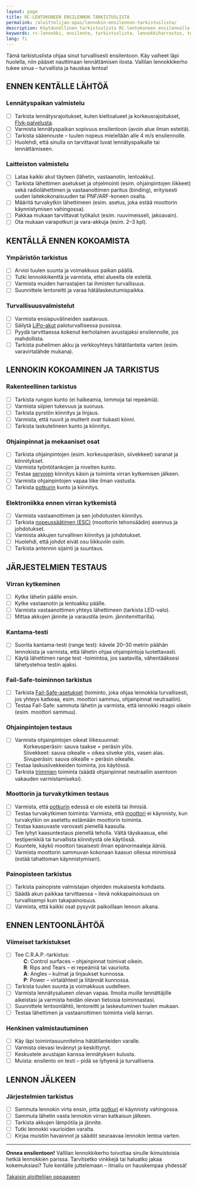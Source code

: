 ```yaml
---
layout: page
title: RC-LENTOKONEEN ENSILENNON TARKISTUSLISTA
permalink: /aloittelijan-opas/lennokin-ensilennon-tarkistuslista/
description: Käytännöllinen tarkistuslista RC-lentokoneen ensilennolle. Käy läpi vaiheet huolellisesti ennen kentälle menoa, kentällä, lennokin kokoamisessa, järjestelmien testauksessa, ennen lentoonlähtöä ja lennon jälkeen – näin varmistat turvallisen ja onnistuneen ensilennon!
keywords: rc-lennokki, ensilento, tarkistuslista, lennokkiharrastus, turvallisuus, aloittelijan opas
lang: fi
---
```


<style>
ul {list-style-type: none;}
</style>

Tämä tarkistuslista ohjaa sinut turvallisesti ensilentoon. Käy vaiheet läpi huolella, niin pääset nauttimaan lennättämisen ilosta. Vallilan lennokkikerho tukee sinua – turvallista ja hauskaa lentoa!

## ENNEN KENTÄLLE LÄHTÖÄ

### Lennätyspaikan valmistelu

- [ ] Tarkista lennätysrajoitukset, kuten kieltoalueet ja korkeusrajoitukset, [Flyk-palvelusta](https://flyk.com/fi).
- [ ] Varmista lennätyspaikan sopivuus ensilentoon (avoin alue ilman esteitä).
- [ ] Tarkista sääennuste – tuulen nopeus mielellään alle 4 m/s ensilennolle.
- [ ] Huolehdi, että sinulla on tarvittavat luvat lennätyspaikalle tai lennättämiseen.

### Laitteiston valmistelu

- [ ] Lataa kaikki akut täyteen (lähetin, vastaanotin, lentoakku).
- [ ] Tarkista lähettimen asetukset ja ohjelmointi (esim. ohjainpintojen liikkeet) sekä radiolähettimen ja vastaanottimen paritus (binding), erityisesti uuden laitekokonaisuuden tai PNF/ARF-koneen osalta.
- [ ] Määritä turvakytkin lähettimeen (esim. asetus, joka estää moottorin käynnistymisen vahingossa).
- [ ] Pakkaa mukaan tarvittavat työkalut (esim. ruuvimeisseli, jakoavain).
- [ ] Ota mukaan varapotkuri ja vara-akkuja (esim. 2–3 kpl).

## KENTÄLLÄ ENNEN KOKOAMISTA

### Ympäristön tarkistus

- [ ] Arvioi tuulen suunta ja voimakkuus paikan päällä.
- [ ] Tutki lennokkikenttä ja varmista, ettei alueella ole esteitä.
- [ ] Varmista muiden harrastajien tai ihmisten turvallisuus.
- [ ] Suunnittele lentoreitti ja varaa hätälaskeutumispaikka.

### Turvallisuusvalmistelut

- [ ] Varmista ensiapuvälineiden saatavuus.
- [ ] Säilytä [LiPo-akut](/aloittelijan-opas/lennokkisanastoa/#l) paloturvallisessa pussissa.
- [ ] Pyydä tarvittaessa kokenut kerholainen avustajaksi ensilennolle, jos mahdollista.
- [ ] Tarkista puhelimen akku ja verkkoyhteys hätätilanteita varten (esim. varavirtalähde mukana).

## LENNOKIN KOKOAMINEN JA TARKISTUS

### Rakenteellinen tarkistus

- [ ] Tarkista rungon kunto (ei halkeamia, lommoja tai repeämiä).
- [ ] Varmista siipien tukevuus ja suoruus.
- [ ] Tarkista pyrstön kiinnitys ja linjaus.
- [ ] Varmista, että ruuvit ja mutterit ovat tiukasti kiinni.
- [ ] Tarkista laskutelineen kunto ja kiinnitys.

### Ohjainpinnat ja mekaaniset osat

- [ ] Tarkista ohjainpintojen (esim. korkeusperäsin, siivekkeet) saranat ja kiinnitykset.
- [ ] Varmista työntötankojen ja nivelten kunto.
- [ ] Testaa [servojen](/aloittelijan-opas/lennokkisanastoa/#s) kiinnitys käsin ja toiminta virran kytkemisen jälkeen.
- [ ] Varmista ohjainpintojen vapaa liike ilman vastusta.
- [ ] Tarkista [potkurin](/aloittelijan-opas/lennokkisanastoa/#p) kunto ja kiinnitys.

### Elektroniikka ennen virran kytkemistä

- [ ] Varmista vastaanottimen ja sen johdotusten kiinnitys.
- [ ] Tarkista [nopeussäätimen (ESC)](/aloittelijan-opas/lennokkisanastoa/#n) (moottorin tehonsäädin) asennus ja johdotukset.
- [ ] Varmista akkujen turvallinen kiinnitys ja johdotukset.
- [ ] Huolehdi, että johdot eivät osu liikkuviin osiin.
- [ ] Tarkista antennin sijainti ja suuntaus.

## JÄRJESTELMIEN TESTAUS

### Virran kytkeminen

- [ ] Kytke lähetin päälle ensin.
- [ ] Kytke vastaanotin ja lentoakku päälle.
- [ ] Varmista vastaanottimen yhteys lähettimeen (tarkista LED-valo).
- [ ] Mittaa akkujen jännite ja varaustila (esim. jännitemittarilla).

### Kantama-testi

- [ ] Suorita kantama-testi (range test): kävele 20–30 metrin päähän lennokista ja varmista, että lähetin ohjaa ohjainpintoja luotettavasti.
- [ ] Käytä lähettimen range test -toimintoa, jos saatavilla, vähentääksesi lähetystehoa testin ajaksi.

### Fail-Safe-toiminnon tarkistus

- [ ] Tarkista [Fail-Safe-asetukset](/aloittelijan-opas/lennokkisanastoa/#f) (toiminto, joka ohjaa lennokkia turvallisesti, jos yhteys katkeaa, esim. moottori sammuu, ohjainpinnat neutraaliin).
- [ ] Testaa Fail-Safe: sammuta lähetin ja varmista, että lennokki reagoi oikein (esim. moottori sammuu).

### Ohjainpintojen testaus

- [ ] Varmista ohjainpintojen oikeat liikesuunnat:
  - Korkeusperäsin: sauva taakse = peräsin ylös.
  - Siivekkeet: sauva oikealle = oikea siiveke ylös, vasen alas.
  - Sivuperäsin: sauva oikealle = peräsin oikealle.
- [ ] Testaa laskusiivekkeiden toiminta, jos käytössä.
- [ ] Tarkista [trimmien](/aloittelijan-opas/lennokkisanastoa/#t) toiminta (säädä ohjainpinnat neutraaliin asentoon vakauden varmistamiseksi).

### Moottorin ja turvakytkimen testaus

- [ ] Varmista, että [potkurin](/aloittelijan-opas/lennokkisanastoa/#p) edessä ei ole esteitä tai ihmisiä.
- [ ] Testaa turvakytkimen toiminta: Varmista, että [moottori](/aloittelijan-opas/lennokkisanastoa/#h) ei käynnisty, kun turvakytkin on asetettu estämään moottorin toiminta.
- [ ] Testaa kaasuvaste varovasti pienellä kaasulla.
- [ ] Tee lyhyt kaasuntestaus pienellä teholla. Vältä täyskaasua, ellei testipenkkiä tai turvallista kiinnitystä ole käytössä.
- [ ] Kuuntele, käykö moottori tasaisesti ilman epänormaaleja ääniä.
- [ ] Varmista moottorin sammuvan kokonaan kaasun ollessa minimissä (estää tahattoman käynnistymisen).

### Painopisteen tarkistus

- [ ] Tarkista painopiste valmistajan ohjeiden mukaisesta kohdasta.
- [ ] Säädä akun paikkaa tarvittaessa – lievä nokkapainoisuus on turvallisempi kuin takapainoisuus.
- [ ] Varmista, että kaikki osat pysyvät paikoillaan lennon aikana.

## ENNEN LENTOONLÄHTÖÄ

### Viimeiset tarkistukset

- [ ] Tee C.R.A.P.-tarkistus:
  - **C**: Control surfaces – ohjainpinnat toimivat oikein.
  - **R**: Rips and Tears – ei repeämiä tai vaurioita.
  - **A**: Angles – kulmat ja linjaukset kunnossa.
  - **P**: Power – virtalähteet ja liitännät kunnossa.
- [ ] Tarkista tuulen suunta ja voimakkuus uudelleen.
- [ ] Varmista lennätysalueen olevan vapaa. Ilmoita muille lennättäjille aikeistasi ja varmista heidän olevan tietoisia toiminnastasi.
- [ ] Suunnittele lentoonlähtö, lentoreitti ja laskeutuminen tuulen mukaan.
- [ ] Testaa lähettimen ja vastaanottimen toiminta vielä kerran.

### Henkinen valmistautuminen

- [ ] Käy läpi toimintasuunnitelma hätätilanteiden varalle.
- [ ] Varmista olevasi levännyt ja keskittynyt.
- [ ] Keskustele avustajan kanssa lennätyksen kulusta.
- [ ] Muista: ensilento on testi – pidä se lyhyenä ja turvallisena.

## LENNON JÄLKEEN

### Järjestelmien tarkistus

- [ ] Sammuta lennokin virta ensin, jotta [potkuri](/aloittelijan-opas/lennokkisanastoa/#p) ei käynnisty vahingossa.
- [ ] Sammuta lähetin vasta lennokin virran katkaisun jälkeen.
- [ ] Tarkista akkujen lämpötila ja jännite.
- [ ] Tutki lennokki vaurioiden varalta.
- [ ] Kirjaa muistiin havainnot ja säädöt seuraavaa lennokin lentoa varten.

---

**Onnea ensilentoon!** Vallilan lennokkikerho toivottaa sinulle ikimuistoisia hetkiä lennokkien parissa. Tarvitsetko vinkkejä tai haluatko jakaa kokemuksiasi? Tule kentälle juttelemaan – ilmailu on hauskempaa yhdessä!

<div class="button-container">
<a href="/aloittelijan-opas/" class="button-link">Takaisin aloittelijan oppaaseen</a>
</div>
